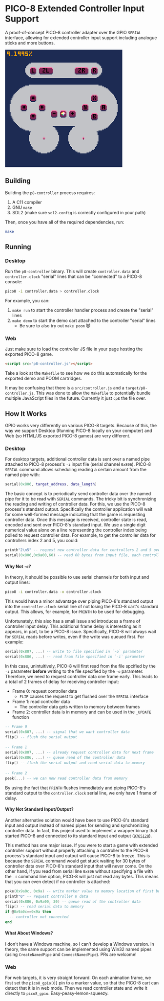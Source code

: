 # PICO-8 Extended Controller Input Support

A proof-of-concept PICO-8 controller adapter over the GPIO `SERIAL` interface, allowing for extended controller input support including analogue sticks and more buttons.

![demo](cart/demo.gif)

## Building

Building the `p8-controller` process requires:
1. A C11 compiler
2. GNU `make`
3. SDL2 (make sure `sdl2-config` is correctly configured in your path)

Then, once you have all of the required dependencies, run:

```sh
make
```

## Running

### Desktop

Run the `p8-controller` binary.
This will create `controller.data` and `controller.clock` "serial" lines that can be "connected" to a PICO-8 console:

```sh
pico8 -i controller.data > controller.clock
```

For example, you can:
1. `make run` to start the controller handler process and create the "serial" lines
2. `make demo` to start the demo cart attached to the controller "serial" lines
    * Be sure to also try out `make poom` :smiling_imp:

### Web

Just make sure to load the controller JS file in your page hosting the exported PICO-8 game.

```html
<script src="p8-controller.js"></script>
```

Take a look at the `Makefile` to see how we do this automatically for the exported demo and POOM cartridges.

It may be confusing that there is a `src/controller.js` and a `target/p8-controller.js`.
This was done to allow the `Makefile` to potentially bundle multiple JavaScript files in the future.
Currently it just `cp`s the file over.

## How It Works

GPIO works very differently on various PICO-8 targets.
Because of this, the way we support Desktop (Running PICO-8 locally on your computer) and Web (so HTML/JS exported PICO-8 games) are very different.

### Desktop

For desktop targets, additional controller data is sent over a named pipe attached to PICO-8 process's `-i` input file (serial channel `0x806`).
PICO-8 `SERIAL` command allows scheduling reading a certain amount from the named pipe with:

```lua
serial(0x806, target_address, data_length)
```

The basic concept is to periodically send controller data over the named pipe for it to be read with `SERIAL` commands.
The tricky bit is synchronizing the reading and writing of controller data.
For this, we use the PICO-8 process's standard output.
Specifically the controller application will wait for some well-formed message indicating that the game is requesting controller data.
Once this message is received, controller state is read, encoded and sent over PICO-8's standard input.
We use a single digit numerical value alone on a line representing the controller index being polled to request controller data.
For example, to get the controller data for controllers index 2 and 5, you could:

```lua
printh"2\n5" -- request new controller data for controllers 2 and 5 over stdout
serial(0x806,0x9a00,60) -- read 60 bytes from input file, each controller state is 30 bytes long
```

#### Why Not `-o`?

In theory, it should be possible to use serial channels for both input and output lines:

```sh
pico8 -i controller.data -o controller.clock
```

This would have a minor advantage over piping PICO-8's standard output into the `controller.clock` serial line of not losing the PICO-8 cart's standard output.
This allows, for example, for `PRINTH` to be used for debugging.

Unfortunately, this also has a small issue and introduces a frame of controller input delay.
This additional frame delay is interesting as it appears, in part, to be a PICO-8 issue.
Specifically, PICO-8 will always wait for `SERIAL` reads before writes, even if the write was queued first.
For example:

```lua
serial(0x807, ...) -- write to file specified in `-o` parameter
serial(0x806, ...) -- read from file specified in `-i` parameter
```

In this case, unintuitively, PICO-8 will first read from the file spcified by the `-i` parameter **before** writing to the file specified by the `-o` parameter.
Therefore, we need to request controller data one frame early.
This leads to a total of 2 frames of delay for receiving controller input:
- Frame 0: request controller data
    - `FLIP` causes the request to get flushed over the `SERIAL` interface
- Frame 1: read controller data
    - The controller data gets written to memory between frames
- Frame 2: controller data is in memory and can be used in the `_UPDATE` function

```lua
-- Frame 0
serial(0x807, ...) -- signal that we want controller data
flip() -- flush the serial output

-- Frame 1
serial(0x807, ...) -- already request controller data for next frame
serial(0x806, ...) -- queue read of the controller data
flip() -- flush the serial output and read serial data to memory

-- Frame 2
peek(...) -- we can now read controller data from memory
```

By using the fact that `PRINTH` flushes immediately and piping PICO-8's standard output to the `controller.clock` serial line, we only have 1 frame of delay.

#### Why Not Standard Input/Output?

Another alternative solution would have been to use PICO-8's standard input and output instead of named pipes for sending and synchronizing controller data.
In fact, this project used to implement a wrapper binary that started PICO-8 and connected to its standard input and output ([`9765128`](https://github.com/nlordell/p8-controller/commit/976512890f2f1213a14ee5b04aa7d1d91fca5593)).

This method has one major issue.
If you were to start a game with extended controller support without properly attaching a controller to the PICO-8 process's standard input and output will cause PICO-8 to freeze.
This is because the `SERIAL` command would get stuck waiting for 30 bytes of controller data over PICO-8's standard input that will never come.
On the other hand, if you read from serial line `0x806` without specifying a file with the `-i` command line option, PICO-8 will just not read any bytes.
This means that you can even detect if no controller is attached:

```lua
poke(0x9a0c, 0x9a) -- write marker value to memory location of first button
printh"0" -- request controller 0 data
serial(0x806, 0x9a00, 30) -- queue read of the controller data
flip() -- read serial data to memory
if @0x9a0c==0x9a then
  -- controller not connected
end
```

#### What About Windows?

I don't have a Windows machine, so I can't develop a Windows version.
In theory, the same support can be implemented using Win32 named pipes (using `CreateNamedPipe` and `ConnectNamedPipe`).
PRs are welcome!

### Web

For web targets, it is very straight forward.
On each animation frame, we first set the `pico8_gpio[0]` pin to a marker value, so that the PICO-8 cart can detect that it is in web mode.
Then we read controller state and write it directly to `pico8_gpio`.
Easy-peasy-lemon-squeezy.
